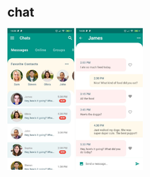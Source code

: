 # chat
<p float="left">
<img src="https://github.com/einoorish/Flutter-UI-Examples/blob/master/chat/screenshot.jpg" width="30%" height="30%">
<img src="https://github.com/einoorish/Flutter-UI-Examples/blob/master/chat/screenshot1.jpg" width="30%" height="30%">
</p>